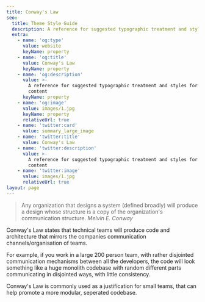 ```yaml
---
title: Conway's Law
seo:
  title: Theme Style Guide
  description: A reference for suggested typographic treatment and styles for your content
  extra:
    - name: 'og:type'
      value: website
      keyName: property
    - name: 'og:title'
      value: Conway's Law
      keyName: property
    - name: 'og:description'
      value: >-
        A reference for suggested typographic treatment and styles for your
        content
      keyName: property
    - name: 'og:image'
      value: images/1.jpg
      keyName: property
      relativeUrl: true
    - name: 'twitter:card'
      value: summary_large_image
    - name: 'twitter:title'
      value: Conway's Law
    - name: 'twitter:description'
      value: >-
        A reference for suggested typographic treatment and styles for your
        content
    - name: 'twitter:image'
      value: images/1.jpg
      relativeUrl: true
layout: page
---
```


> Any organization that designs a system (defined broadly) will produce a design whose structure is a copy of the organization's communication structure. <cite>Melvin E. Conway</cite>

Conway's Law states that technical teams will produce code and architecture that mirrors the companies communication channels/organisation of teams.

For example, if you work in a large 200 person team, with rather disjointed communication mechanisms between all the developers, the code will look something like a huge monolith codebase with random different parts communicating in disjointed ways, with little consistency.

Conway's Law is commonly used as a justification for small teams, that can help promote a more modular, seperated codebase.